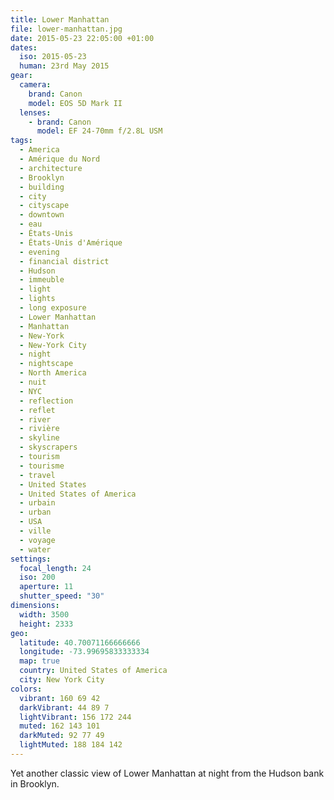 ```yaml
---
title: Lower Manhattan
file: lower-manhattan.jpg
date: 2015-05-23 22:05:00 +01:00
dates:
  iso: 2015-05-23
  human: 23rd May 2015
gear:
  camera:
    brand: Canon
    model: EOS 5D Mark II
  lenses:
    - brand: Canon
      model: EF 24-70mm f/2.8L USM
tags:
  - America
  - Amérique du Nord
  - architecture
  - Brooklyn
  - building
  - city
  - cityscape
  - downtown
  - eau
  - États-Unis
  - États-Unis d'Amérique
  - evening
  - financial district
  - Hudson
  - immeuble
  - light
  - lights
  - long exposure
  - Lower Manhattan
  - Manhattan
  - New-York
  - New-York City
  - night
  - nightscape
  - North America
  - nuit
  - NYC
  - reflection
  - reflet
  - river
  - rivière
  - skyline
  - skyscrapers
  - tourism
  - tourisme
  - travel
  - United States
  - United States of America
  - urbain
  - urban
  - USA
  - ville
  - voyage
  - water
settings:
  focal_length: 24
  iso: 200
  aperture: 11
  shutter_speed: "30"
dimensions:
  width: 3500
  height: 2333
geo:
  latitude: 40.70071166666666
  longitude: -73.99695833333334
  map: true
  country: United States of America
  city: New York City
colors:
  vibrant: 160 69 42
  darkVibrant: 44 89 7
  lightVibrant: 156 172 244
  muted: 162 143 101
  darkMuted: 92 77 49
  lightMuted: 188 184 142
---
```


Yet another classic view of Lower Manhattan at night from the Hudson bank in Brooklyn.
